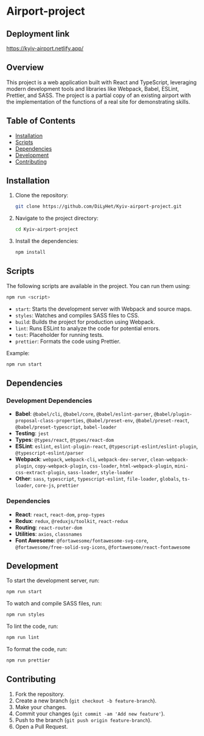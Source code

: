 
# Airport-project

## Deployment link
https://kyiv-airport.netlify.app/

## Overview
This project is a web application built with React and TypeScript, leveraging modern development tools and libraries like Webpack, Babel, ESLint, Prettier, and SASS. The project is a partial copy of an existing airport with the implementation of the functions of a real site for demonstrating skills.

## Table of Contents
- [Installation](#installation)
- [Scripts](#scripts)
- [Dependencies](#dependencies)
- [Development](#development)
- [Contributing](#contributing)

## Installation
1. Clone the repository:
   ```bash
   git clone https://github.com/DiLyHet/Kyiv-airport-project.git
   ```
2. Navigate to the project directory:
   ```bash
   cd Kyiv-airport-project
   ```
3. Install the dependencies:
   ```bash
   npm install
   ```

## Scripts
The following scripts are available in the project. You can run them using:
```bash
npm run <script>
```

- `start`: Starts the development server with Webpack and source maps.
- `styles`: Watches and compiles SASS files to CSS.
- `build`: Builds the project for production using Webpack.
- `lint`: Runs ESLint to analyze the code for potential errors.
- `test`: Placeholder for running tests.
- `prettier`: Formats the code using Prettier.

Example:
```bash
npm run start
```

## Dependencies
### Development Dependencies
- **Babel**: `@babel/cli`, `@babel/core`, `@babel/eslint-parser`, `@babel/plugin-proposal-class-properties`, `@babel/preset-env`, `@babel/preset-react`, `@babel/preset-typescript`, `babel-loader`
- **Testing**: `jest`
- **Types**: `@types/react`, `@types/react-dom`
- **ESLint**: `eslint`, `eslint-plugin-react`, `@typescript-eslint/eslint-plugin`, `@typescript-eslint/parser`
- **Webpack**: `webpack`, `webpack-cli`, `webpack-dev-server`, `clean-webpack-plugin`, `copy-webpack-plugin`, `css-loader`, `html-webpack-plugin`, `mini-css-extract-plugin`, `sass-loader`, `style-loader`
- **Other**: `sass`, `typescript`, `typescript-eslint`, `file-loader`, `globals`, `ts-loader`, `core-js`, `prettier`

### Dependencies
- **React**: `react`, `react-dom`, `prop-types`
- **Redux**: `redux`, `@reduxjs/toolkit`, `react-redux`
- **Routing**: `react-router-dom`
- **Utilities**: `axios`, `classnames`
- **Font Awesome**: `@fortawesome/fontawesome-svg-core`, `@fortawesome/free-solid-svg-icons`, `@fortawesome/react-fontawesome`

## Development
To start the development server, run:
```bash
npm run start
```

To watch and compile SASS files, run:
```bash
npm run styles
```

To lint the code, run:
```bash
npm run lint
```

To format the code, run:
```bash
npm run prettier
```

## Contributing
1. Fork the repository.
2. Create a new branch (`git checkout -b feature-branch`).
3. Make your changes.
4. Commit your changes (`git commit -am 'Add new feature'`).
5. Push to the branch (`git push origin feature-branch`).
6. Open a Pull Request.

```

